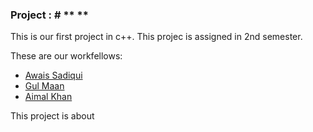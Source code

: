 ### Project : # ** **

This is our first project in c++. This projec is assigned in 2nd semester.

These are our workfellows:
* [Awais Sadiqui](https://github.com/awaissaddiqui)
* [Gul Maan](https://github.com/gulmaan)
* [Aimal Khan](https://github.com/aimalexe)


This project is about 

